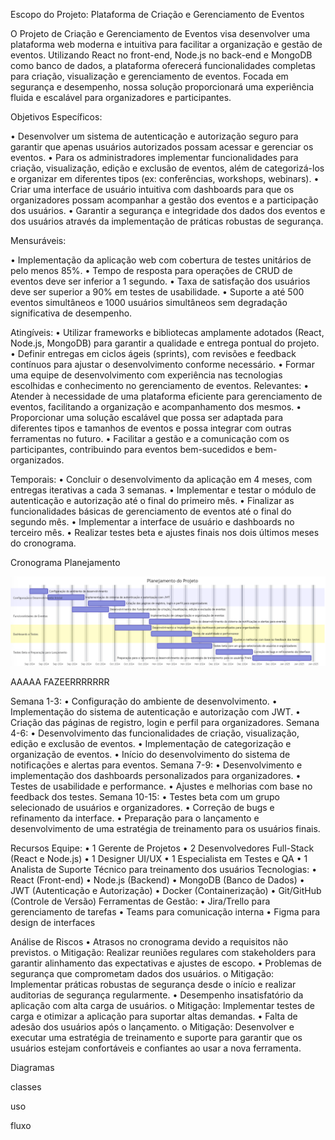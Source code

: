 Escopo do Projeto: Plataforma de Criação e Gerenciamento de Eventos

O Projeto de Criação e Gerenciamento de Eventos visa desenvolver uma plataforma web moderna e intuitiva para facilitar a organização e gestão de eventos. Utilizando React no front-end, Node.js no back-end e MongoDB como banco de dados, a plataforma oferecerá funcionalidades completas para criação, visualização e gerenciamento de eventos. Focada em segurança e desempenho, nossa solução proporcionará uma experiência fluida e escalável para organizadores e participantes.

Objetivos
Específicos:

•	Desenvolver um sistema de autenticação e autorização seguro para garantir que apenas usuários autorizados possam acessar e gerenciar os eventos.
•	Para os administradores implementar funcionalidades para criação, visualização, edição e exclusão de eventos, além de categorizá-los e organizar em diferentes tipos (ex: conferências, workshops, webinars).
•	Criar uma interface de usuário intuitiva com dashboards para que os organizadores possam acompanhar a gestão dos eventos e a participação dos usuários.
•	Garantir a segurança e integridade dos dados dos eventos e dos usuários através da implementação de práticas robustas de segurança.

Mensuráveis:

•	Implementação da aplicação web com cobertura de testes unitários de pelo menos 85%.
•	Tempo de resposta para operações de CRUD de eventos deve ser inferior a 1 segundo.
•	Taxa de satisfação dos usuários deve ser superior a 90% em testes de usabilidade.
•	Suporte a até 500 eventos simultâneos e 1000 usuários simultâneos sem degradação significativa de desempenho.

Atingíveis:
•	Utilizar frameworks e bibliotecas amplamente adotados (React, Node.js, MongoDB) para garantir a qualidade e entrega pontual do projeto.
•	Definir entregas em ciclos ágeis (sprints), com revisões e feedback contínuos para ajustar o desenvolvimento conforme necessário.
•	Formar uma equipe de desenvolvimento com experiência nas tecnologias escolhidas e conhecimento no gerenciamento de eventos.
Relevantes:
•	Atender à necessidade de uma plataforma eficiente para gerenciamento de eventos, facilitando a organização e acompanhamento dos mesmos.
•	Proporcionar uma solução escalável que possa ser adaptada para diferentes tipos e tamanhos de eventos e possa integrar com outras ferramentas no futuro.
•	Facilitar a gestão e a comunicação com os participantes, contribuindo para eventos bem-sucedidos e bem-organizados.

Temporais:
•	Concluir o desenvolvimento da aplicação em 4 meses, com entregas iterativas a cada 3 semanas.
•	Implementar e testar o módulo de autenticação e autorização até o final do primeiro mês.
•	Finalizar as funcionalidades básicas de gerenciamento de eventos até o final do segundo mês.
•	Implementar a interface de usuário e dashboards no terceiro mês.
•	Realizar testes beta e ajustes finais nos dois últimos meses do cronograma.

Cronograma 
Planejamento
<!-- Caminho para a imagem do cronograma -->
![Planejamento Mensal](Img/PlanejamentoSemanal.png)







AAAAA FAZEERRRRRRR










Semana 1-3:
•	Configuração do ambiente de desenvolvimento.
•	Implementação do sistema de autenticação e autorização com JWT.
•	Criação das páginas de registro, login e perfil para organizadores.
Semana 4-6:
•	Desenvolvimento das funcionalidades de criação, visualização, edição e exclusão de eventos.
•	Implementação de categorização e organização de eventos.
•	Início do desenvolvimento do sistema de notificações e alertas para eventos.
Semana 7-9:
•	Desenvolvimento e implementação dos dashboards personalizados para organizadores.
•	Testes de usabilidade e performance.
•	Ajustes e melhorias com base no feedback dos testes.
Semana 10-15:
•	Testes beta com um grupo selecionado de usuários e organizadores.
•	Correção de bugs e refinamento da interface.
•	Preparação para o lançamento e desenvolvimento de uma estratégia de treinamento para os usuários finais.


Recursos
Equipe:
•	1 Gerente de Projetos
•	2 Desenvolvedores Full-Stack (React e Node.js)
•	1 Designer UI/UX
•	1 Especialista em Testes e QA
•	1 Analista de Suporte Técnico para treinamento dos usuários
Tecnologias:
•	React (Front-end)
•	Node.js (Backend)
•	MongoDB (Banco de Dados)
•	JWT (Autenticação e Autorização)
•	Docker (Containerização)
•	Git/GitHub (Controle de Versão)
Ferramentas de Gestão:
•	Jira/Trello para gerenciamento de tarefas
•	Teams para comunicação interna
•	Figma para design de interfaces

Análise de Riscos
•	Atrasos no cronograma devido a requisitos não previstos.
o	Mitigação: Realizar reuniões regulares com stakeholders para garantir alinhamento das expectativas e ajustes de escopo.
•	Problemas de segurança que comprometam dados dos usuários.
o	Mitigação: Implementar práticas robustas de segurança desde o início e realizar auditorias de segurança regularmente.
•	Desempenho insatisfatório da aplicação com alta carga de usuários.
o	Mitigação: Implementar testes de carga e otimizar a aplicação para suportar altas demandas.
•	Falta de adesão dos usuários após o lançamento.
o	Mitigação: Desenvolver e executar uma estratégia de treinamento e suporte para garantir que os usuários estejam confortáveis e confiantes ao usar a nova ferramenta.

Diagramas

classes
<!-- imagem


AAAAA FAZERRRRR -->

uso
<!-- imagem



AAAAAA FAZEEERRRR -->

fluxo
<!-- imagem





AAAAAAA FAZEEERRR -->
